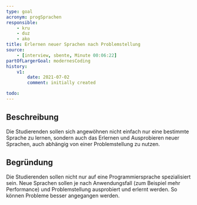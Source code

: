 ```yaml
---
type: goal
acronym: progSprachen
responsible: 
    - kru
    - duz
    - ako
title: Erlernen neuer Sprachen nach Problemstellung
source:
    - [interview, sbente, Minute 00:06:22]
partOfLargerGoal: modernesCoding
history:
    v1:
        date: 2021-07-02
        comment: initially created

todo: 
---
```


## Beschreibung

Die Studierenden sollen sich angewöhnen nicht einfach nur eine bestimmte Sprache zu lernen, sondern auch das Erlernen und Ausprobieren neuer Sprachen, auch abhängig von einer Problemstellung zu nutzen.

## Begründung

Die Studierenden sollen nicht nur auf eine Programmiersprache spezialisiert sein. Neue Sprachen sollen je nach Anwendungsfall (zum Beispiel mehr Performance) und Problemstellung ausprobiert und erlernt werden. So können Probleme besser angegangen werden.